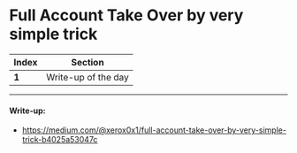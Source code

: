 # Full Account Take Over by very simple trick

Index | Section
--- | ---
**1** | Write-up of the day

___


#### Write-up: 

* https://medium.com/@xerox0x1/full-account-take-over-by-very-simple-trick-b4025a53047c
